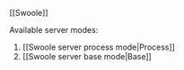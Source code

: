 [[Swoole]]

Available server modes:
1. [[Swoole server process mode|Process]]
2. [[Swoole server base mode|Base]]

